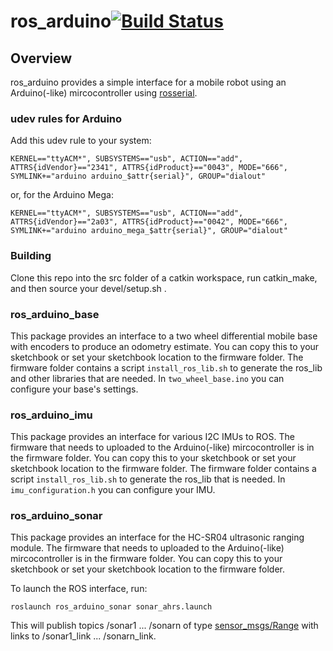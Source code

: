 ros_arduino[![Build Status](https://travis-ci.org/tonybaltovski/ros_arduino.svg?branch=indigo-devel)](https://travis-ci.org/tonybaltovski/ros_arduino)
===========
## Overview ##
ros_arduino provides a simple interface for a mobile robot using an Arduino(-like) mircocontroller using [rosserial](https://github.com/ros-drivers/rosserial).

### udev rules for Arduino

Add this udev rule to your system:

```
KERNEL=="ttyACM*", SUBSYSTEMS=="usb", ACTION=="add", ATTRS{idVendor}=="2341", ATTRS{idProduct}=="0043", MODE="666", SYMLINK+="arduino arduino_$attr{serial}", GROUP="dialout"
```

or, for the Arduino Mega:

```
KERNEL=="ttyACM*", SUBSYSTEMS=="usb", ACTION=="add", ATTRS{idVendor}=="2a03", ATTRS{idProduct}=="0042", MODE="666", SYMLINK+="arduino arduino_mega_$attr{serial}", GROUP="dialout"
```

### Building

Clone this repo into the src folder of a catkin workspace, run catkin_make, and then source your devel/setup.sh .

### ros_arduino_base
This package provides an interface to a two wheel differential mobile base with encoders to produce an odometry estimate.  You can copy this to your sketchbook or set your sketchbook location to the firmware folder.  The firmware folder contains a script `install_ros_lib.sh` to generate the ros_lib and other libraries that are needed.  In `two_wheel_base.ino` you can configure your base's settings.

### ros_arduino_imu
This package provides an interface for various I2C IMUs to ROS.  The firmware that needs to uploaded to the Arduino(-like) mircocontroller is in the firmware folder.  You can copy this to your sketchbook or set your sketchbook location to the firmware folder.  The firmware folder contains a script `install_ros_lib.sh` to generate the ros_lib that is needed.  In `imu_configuration.h` you can configure your IMU.

### ros_arduino_sonar

This package provides an interface for the HC-SR04 ultrasonic ranging module. The firmware that needs to uploaded to the Arduino(-like) mircocontroller is in the firmware folder.  You can copy this to your sketchbook or set your sketchbook location to the firmware folder.

To launch the ROS interface, run:

```
roslaunch ros_arduino_sonar sonar_ahrs.launch
```

This will publish topics /sonar1 ... /sonarn of type [sensor_msgs/Range](http://docs.ros.org/jade/api/sensor_msgs/html/msg/Range.html) with links to /sonar1_link ... /sonarn_link.


